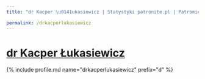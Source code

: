 ```yaml
---
title: "dr Kacper \u0141ukasiewicz | Statystyki patronite.pl | Patromierz"

permalink: /drkacperlukasiewicz
---
```


# [dr Kacper Łukasiewicz](https://patronite.pl/drkacperlukasiewicz)

{% include profile.md name="drkacperlukasiewicz" prefix="d" %}
